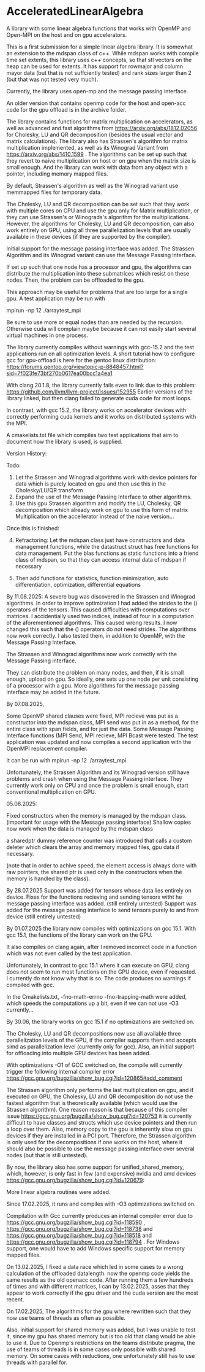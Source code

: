 # AcceleratedLinearAlgebra
A library with some linear algebra functions that works with OpenMP and Open-MPI on the host and on gpu accelerators.

This is a first submission for a simple linear algebra library. It is somewhat an extension to the mdspan class of c++.
While mdspan works with compile time set extents, this library uses c++ concepts, so that stl vectors on the heap can be used for extents.
It has support for rowmajor and column mayor data (but that is not suffciently tested) and rank sizes larger than 2 (but that was not tested very much).

Currently, the library uses open-mp and the message passing interface.

An older version that contains openmp code for the host and open-acc code for the gpu offload is in the archive folder.

The library contains functions for matrix multiplication on accelerators, as well as advanced and fast algorithms from https://arxiv.org/abs/1812.02056 for Cholesky, LU and QR decomposition (besides the usual vector and matrix calculations). The library also has Strassen's algorithm for matrix multiplication implemented, as well as its Winograd Variant from https://arxiv.org/abs/1410.1599 . The algorithms can be set up such that they revert to naive multiplication on host or on gpu when the matrix size is small enough. And the library can work with data from any object with a pointer, including memory mapped files. 

By default, Strassen's algorithm as well as the Winograd variant use memmapped files for temporary data.


The Cholesky, LU and QR decomposition can be set such that they work with multiple cores on CPU and use the gpu only for Matrix multiplication, or they can use Strassen's or Winograds's algorithm for the multiplications. However, the algorithms for Cholesky, LU and QR decomposition, can also work entirely on GPU, using all three parallelization levels that are usually available in these devices (if they are supported by the compiler).

Initial support for the message passing interface was added. The Strassen Algorithm and its Winograd variant can use the Message Passing interface. 

If set up such that one node has a processor and gpu, the algorithms can distribute the multiplication into these submatrices which resist on these nodes. Then, the problem can be offloaded to the gpu. 

This approach may be useful for problems that are too large for a single gpu. A test application may be run with 

mpirun -np 12 ./arraytest_mpi 

Be sure to use more or equal nodes than are needed by the recursion. Otherwise cuda will complain maybe because it can not easily start several virtual machines in one process.

The library currently compiles without warnings with gcc-15.2 and the test applications run on all optimization levels. 
A short tutorial how to configure gcc for gpu-offload is here for the gentoo linux distribution: https://forums.gentoo.org/viewtopic-p-8848457.html?sid=7f023fe73bf270b0617ea00bcc1a4ea1

With clang 20.1.8, the library currently fails even to link due to this problem: https://github.com/llvm/llvm-project/issues/152955 Earlier versions of the library linked, but then clang failed to generate cuda code for most loops.

In contrast, with gcc 15.2, the library works on accelerator devices with correctly performing cuda kernels and it works on distributed systems with the MPI.

A cmakelists.txt file which compiles two test applications that aim to document how the library is used, is supplied. 

Version History:

Todo:
1) Let the Strassen and Winograd algorithms work with device pointers for data which is purely located on gpu and then use this in the Cholesky/LU/QR transform
2) Expand the use of the Message Passing Interface to other algorithms.
3) Use this gpu Strassen algorithm and modify the LU, Cholesky, QR decomposition which already work on gpu to use this form of matrix Multiplication on the accellerator instead of the naive version...

Once this is finished:

4) Refractoring: 
Let the mdspan class just have constructors and data management functions, while the datastruct struct has free functions for data management. Put the blas functions as static functions into a friend class of mdspan, so that they can access internal data of mdspan if necessary

5) Then add functions for statistics, function minimization, auto differentiation, optimization, differential equations


By 11.08.2025:
A severe bug was discovered in the Strassen and Winograd algorithms. In order to improve optimization I had added the strides to the () operators of the tensors. This caused difficulties with computations over matrices. I accidentially used two indices, instead of four in a computation of the aforementioned algorithms. This caused wrong results. I now changed this such that the () operators do not need strides. The algorithms now work correctly. I also tested them, in addition to OpenMP, with the Message Passing Interface.

The Strassen and Winograd algorithms now work correctly with the Message Passing interface. 

They can distribute the problem on many nodes, and then, if it is small enough, upload on gpu.
So ideally, one sets up one node per unit consisting of a processor with a gpu. More algorithms for the message passing interface may be added in the future.


By 07.08.2025, 

Some OpenMP shared clauses were fixed,
MPI recieve was put as a constructor into the mdspan class,
MPI send was put in as a method, for the entire class with span fields, and for just the data.
Some Message Passing Interface functions (MPI Send, MPI recieve, MPI Bcast were tested. The test application was updated and now compiles a second application with the OpenMPI replacement compiler.

It can be run with  mpirun -np 12 ./arraytest_mpi 

Unfortunately, the Strassen Algorithm and its Winograd version still have problems and crash when using the Message Passing interface. 
They currently work only on CPU and once the problem is small enough, start conventional multiplication on GPU.


05.08.2025:

Fixed constructors when the memory is managed by the mdspan class. (important for usage with the Message passing interface)
Shallow copies now work when the data is managed by the mdspan class 

a sharedptr dummy reference counter was introduced that calls a custom deleter which clears the array and memory mapped files, gpu data if necessary.

(note that in order to achive speed, the element access is always done with raw pointers, the shared ptr is used only in the constructors when the memory is handled by the class).

By 28.07.2025
Support was added for tensors whose data lies entirely on device.
Fixes for the functions recieving and sending tensors witht he message passing interface was added. (still entirely untested)
Support was added for the message passing interface to send tensors purely to and from device (still entirely untested)




By 01.07.2025 the library now compiles with optimizations  on gcc 15.1.
With gcc 15.1, the functions of the library can work on the GPU.

It also compiles on clang again, after I removed incorrect code in a function which was not even called by the test application.

Unfortunately, in contrast to gcc 15.1 where it can execute on GPU, clang does not seem to run most functions on the GPU device, even if requested. 
I currently do not know why that is so. The code produces no warnings if compiled with gcc.

In the Cmakelists.txt, -fno-math-errno -fno-trapping-math were added, which speeds the computations up a bit, even if we can not use -O3 currently...


By 30.06, the library works on gcc 15.1 if no optimizations are switched on.

The Cholesky, LU and QR decompositions now use all available three parallelization levels of the GPU, if the compiler supports them and accepts simd as parallelization level (currently only for gcc).
Also, an initial support for offloading into multiple GPU devices has been added.

With optimizations -O1 of GCC switched on, the compile will currently trigger the following internal compiler error https://gcc.gnu.org/bugzilla/show_bug.cgi?id=120865#add_comment 



The Strassen algorithm only performs the last multiplication on gpu, and if executed on GPU, the Cholesky, LU and QR decomposition do not use the fastest algorithm that is theoretically available (which would use the Strassen algorithm).
One reason reason is that because of this compiler issue https://gcc.gnu.org/bugzilla/show_bug.cgi?id=120753 it is currently difficult to have classes and structs which use device pointers and then run a loop over them. Also, memory copy to the gpu is inherently slow on gpu devices if they are installed in a PCI port. Therefore, the Strassen algorithm is only used for the decompositions if one works on the host, where it should also be possible to use the message passing interface over several nodes (but that is still untested). 

By now, the library also has some support for unified_shared_memory, which, however, is only fast in few (and expensive) nvidia and amd devices https://gcc.gnu.org/bugzilla/show_bug.cgi?id=120679:

More linear algebra routines were added.






Since 17.02.2025, it runs and compiles with -O3 optimizations switched on.

Compilation with Gcc currently produces an internal compiler error due to https://gcc.gnu.org/bugzilla/show_bug.cgi?id=118590 , https://gcc.gnu.org/bugzilla/show_bug.cgi?id=118738 and https://gcc.gnu.org/bugzilla/show_bug.cgi?id=118518 and https://gcc.gnu.org/bugzilla/show_bug.cgi?id=118794 . For Windows support, one would have to add Windows specific support for memory mapped files. 




On 13.02.2025, I fixed a data race which led in some cases to a wrong calculation of the offloaded datalength. now the openmp code yields the same results as the old openacc code.
After running them a few hundreds of times and with different matrices, I can by 13.02.2025, asses that they appear to work correctly if the gpu driver and the cuda version are the most recent.

On 17.02.2025, The algorithms for the gpu where rewritten such that they now use teams of threads as often as possible. 

Also, initial support for shared memory was added, but I was unable to test it, since my gpu has shared memory but is too old that clang would be able to use it. Due to Openmp's restrictions on the teams distribute pragma, the use of teams of threads is in some cases only possible with shared memory. On some cases with reductions, one unfortunately still has to use threads with parallel for. 

